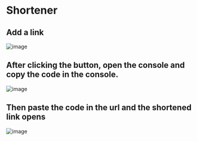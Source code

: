 # Shortener
## Add a link
![image](https://user-images.githubusercontent.com/61885344/151668190-fcb8de50-81a6-40c7-a69e-d8c5d061005d.png)

## After clicking the button, open the console and copy the code in the console.
![image](https://user-images.githubusercontent.com/61885344/151668684-7c173615-0b0d-4852-946d-333940cba225.png)

## Then paste the code in the url and the shortened link opens
![image](https://user-images.githubusercontent.com/61885344/151668709-002a62a3-b084-402d-92f0-d21e48581ce6.png)
